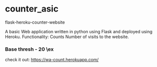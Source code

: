 # counter_asic
flask-heroku-counter-website


A basic Web application written in python using Flask and deployed using Heroku.
Functionality: Counts Number of visits to the website.


### Base thresh - 20 \\ex

check it out: https://wa-count.herokuapp.com/
